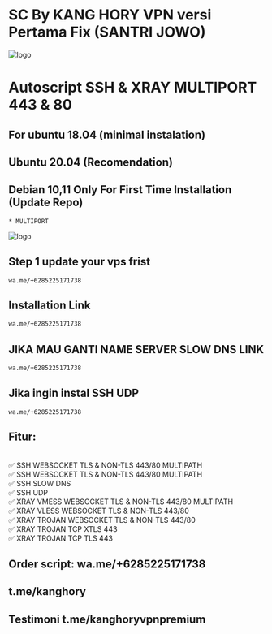 
# SC By KANG HORY VPN versi Pertama Fix (SANTRI JOWO)
![logo](https://raw.githubusercontent.com/kanghory/VPN/main/SS1.png)
# Autoscript SSH & XRAY MULTIPORT 443 & 80

## For ubuntu 18.04 (minimal instalation) 
## Ubuntu 20.04 (Recomendation) 
## Debian 10,11  Only For First Time Installation (Update Repo) <br>
```
* MULTIPORT
```
![logo](https://raw.githubusercontent.com/kanghory/VPN/main/SS.jpg)
## Step 1 update your vps frist
```
wa.me/+6285225171738
 ```
## Installation Link<br>

  ```html
wa.me/+6285225171738
  ```
## JIKA MAU GANTI NAME SERVER SLOW DNS LINK<br>

  ```html
wa.me/+6285225171738
  ```  
## Jika ingin instal SSH UDP
```
wa.me/+6285225171738
 ```
## Fitur:
<br>
✅ SSH WEBSOCKET TLS & NON-TLS 443/80 MULTIPATH<br>
✅ SSH WEBSOCKET TLS & NON-TLS 443/80 MULTIPATH<br>
✅ SSH SLOW DNS<br>
✅ SSH UDP<br>
✅ XRAY VMESS WEBSOCKET TLS & NON-TLS 443/80 MULTIPATH<br>
✅ XRAY VLESS WEBSOCKET TLS & NON-TLS 443/80<br>
✅ XRAY TROJAN WEBSOCKET TLS & NON-TLS 443/80<br>
✅ XRAY TROJAN TCP XTLS 443<br>
✅ XRAY TROJAN TCP TLS 443<br>

## Order script: wa.me/+6285225171738
##  t.me/kanghory<br> 
## Testimoni     t.me/kanghoryvpnpremium<br>
            
              
